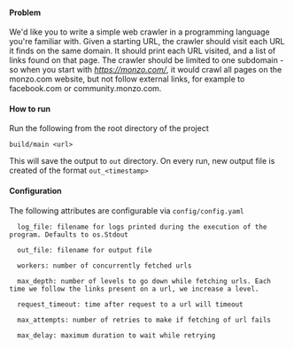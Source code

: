 #### Problem

We'd like you to write a simple web crawler in a programming language you're familiar with. Given a starting URL, the crawler should visit each URL it finds on the same domain. It should print each URL visited, and a list of links found on that page. The crawler should be limited to one subdomain - so when you start with *https://monzo.com/*, it would crawl all pages on the monzo.com website, but not follow external links, for example to facebook.com or community.monzo.com.


#### How to run
Run the following from the root directory of the project
```
build/main <url>
```
This will save the output to `out` directory. On every run, new output file is created of the format `out_<timestamp>`

#### Configuration
The following attributes are configurable via `config/config.yaml`
```
  log_file: filename for logs printed during the execution of the program. Defaults to os.Stdout

  out_file: filename for output file

  workers: number of concurrently fetched urls

  max_depth: number of levels to go down while fetching urls. Each time we follow the links present on a url, we increase a level.

  request_timeout: time after request to a url will timeout
  
  max_attempts: number of retries to make if fetching of url fails
  
  max_delay: maximum duration to wait while retrying
```


